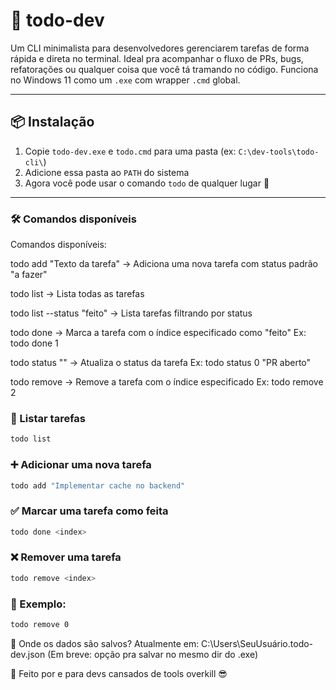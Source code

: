 # 🧠 todo-dev

Um CLI minimalista para desenvolvedores gerenciarem tarefas de forma rápida e direta no terminal.
Ideal pra acompanhar o fluxo de PRs, bugs, refatorações ou qualquer coisa que você tá tramando no código.
Funciona no Windows 11 como um `.exe` com wrapper `.cmd` global.

---

## 📦 Instalação

1. Copie `todo-dev.exe` e `todo.cmd` para uma pasta (ex: `C:\dev-tools\todo-cli\`)
2. Adicione essa pasta ao `PATH` do sistema
3. Agora você pode usar o comando `todo` de qualquer lugar 🎯

---

### 🛠 Comandos disponíveis

Comandos disponíveis:

todo add "Texto da tarefa"
→ Adiciona uma nova tarefa com status padrão "a fazer"

todo list
→ Lista todas as tarefas

todo list --status "feito"
→ Lista tarefas filtrando por status

todo done <index>
→ Marca a tarefa com o índice especificado como "feito"
Ex: todo done 1

todo status <index> "<novo status>"
→ Atualiza o status da tarefa
Ex: todo status 0 "PR aberto"

todo remove <index>
→ Remove a tarefa com o índice especificado
Ex: todo remove 2

### 📝 Listar tarefas

```bash
todo list
```

### ➕ Adicionar uma nova tarefa

```bash
todo add "Implementar cache no backend"
```

### ✅ Marcar uma tarefa como feita

```bash
todo done <index>
```

### ❌ Remover uma tarefa

```bash
todo remove <index>
```

### 📝 Exemplo:

```bash
todo remove 0
```

💾 Onde os dados são salvos?
Atualmente em:
C:\Users\SeuUsuário\.todo-dev.json
(Em breve: opção pra salvar no mesmo dir do .exe)

🧠 Feito por e para devs cansados de tools overkill 😎
